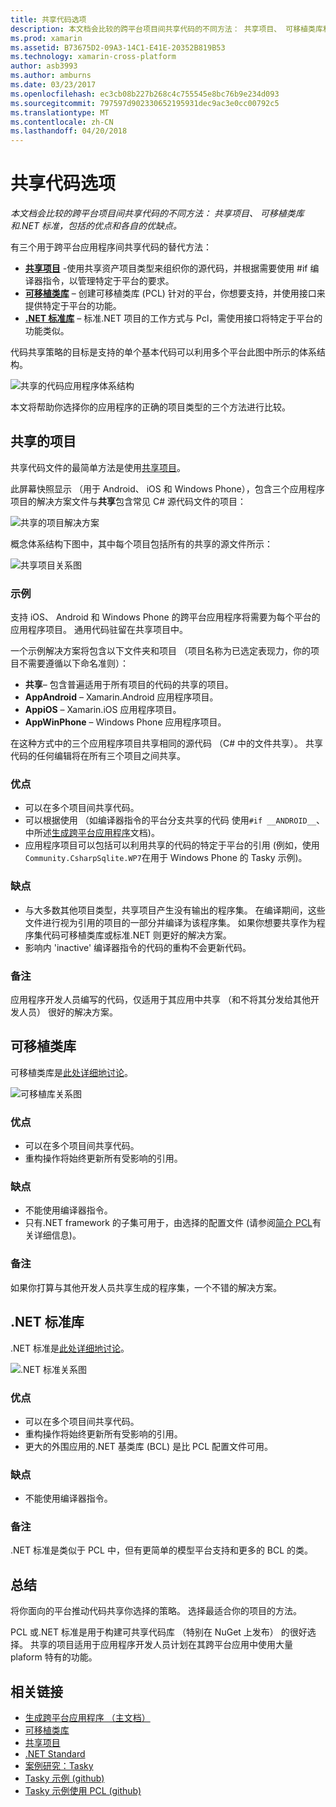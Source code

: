 ```yaml
---
title: 共享代码选项
description: 本文档会比较的跨平台项目间共享代码的不同方法： 共享项目、 可移植类库和.NET 标准，包括的优点和各自的优缺点。
ms.prod: xamarin
ms.assetid: B73675D2-09A3-14C1-E41E-20352B819B53
ms.technology: xamarin-cross-platform
author: asb3993
ms.author: amburns
ms.date: 03/23/2017
ms.openlocfilehash: ec3cb08b227b268c4c755545e8bc76b9e234d093
ms.sourcegitcommit: 797597d902330652195931dec9ac3e0cc00792c5
ms.translationtype: MT
ms.contentlocale: zh-CN
ms.lasthandoff: 04/20/2018
---
```

# <a name="sharing-code-options"></a>共享代码选项

_本文档会比较的跨平台项目间共享代码的不同方法： 共享项目、 可移植类库和.NET 标准，包括的优点和各自的优缺点。_

有三个用于跨平台应用程序间共享代码的替代方法：

-   [**共享项目**](#Shared_Projects) -使用共享资产项目类型来组织你的源代码，并根据需要使用 #if 编译器指令，以管理特定于平台的要求。
-   [**可移植类库**](#Portable_Class_Libraries) – 创建可移植类库 (PCL) 针对的平台，你想要支持，并使用接口来提供特定于平台的功能。
-   [**.NET 标准库**](#Net_Standard) – 标准.NET 项目的工作方式与 Pcl，需使用接口将特定于平台的功能类似。

代码共享策略的目标是支持的单个基本代码可以利用多个平台此图中所示的体系结构。

 ![](code-sharing-images/conceptualarchitecture.png "共享的代码应用程序体系结构")

本文将帮助你选择你的应用程序的正确的项目类型的三个方法进行比较。

<a name="Shared_Projects" />

## <a name="shared-projects"></a>共享的项目

共享代码文件的最简单方法是使用[共享项目](~/cross-platform/app-fundamentals/shared-projects.md)。

此屏幕快照显示 （用于 Android、 iOS 和 Windows Phone），包含三个应用程序项目的解决方案文件与**共享**包含常见 C# 源代码文件的项目：

 ![](code-sharing-images/sharedsolution.png "共享的项目解决方案")

概念体系结构下图中，其中每个项目包括所有的共享的源文件所示：

 ![](code-sharing-images/sharedassetproject.png "共享项目关系图")


### <a name="example"></a>示例

支持 iOS、 Android 和 Windows Phone 的跨平台应用程序将需要为每个平台的应用程序项目。 通用代码驻留在共享项目中。

一个示例解决方案将包含以下文件夹和项目 （项目名称为已选定表现力，你的项目不需要遵循以下命名准则）：

-   **共享**– 包含普遍适用于所有项目的代码的共享的项目。
-   **AppAndroid** – Xamarin.Android 应用程序项目。
-   **AppiOS** – Xamarin.iOS 应用程序项目。
-   **AppWinPhone** – Windows Phone 应用程序项目。


在这种方式中的三个应用程序项目共享相同的源代码 （C# 中的文件共享）。 共享代码的任何编辑将在所有三个项目之间共享。


### <a name="benefits"></a>优点

-  可以在多个项目间共享代码。
-  可以根据使用 （如编译器指令的平台分支共享的代码 使用`#if __ANDROID__`、 中所述[生成跨平台应用程序](~/cross-platform/app-fundamentals/building-cross-platform-applications/index.md)文档)。
-  应用程序项目可以包括可以利用共享的代码的特定于平台的引用 (例如，使用`Community.CsharpSqlite.WP7`在用于 Windows Phone 的 Tasky 示例)。



### <a name="disadvantages"></a>缺点

-  与大多数其他项目类型，共享项目产生没有输出的程序集。 在编译期间，这些文件进行视为引用的项目的一部分并编译为该程序集。 如果你想要共享作为程序集代码可移植类库或标准.NET 则更好的解决方案。
-  影响内 'inactive' 编译器指令的代码的重构不会更新代码。


 <a name="Shared_Remarks" />

### <a name="remarks"></a>备注

应用程序开发人员编写的代码，仅适用于其应用中共享 （和不将其分发给其他开发人员） 很好的解决方案。

 <a name="Portable_Class_Libraries" />


## <a name="portable-class-libraries"></a>可移植类库


可移植类库是[此处详细地讨论](~/cross-platform/app-fundamentals/pcl.md)。

 ![](code-sharing-images/portableclasslibrary.png "可移植库关系图")


### <a name="benefits"></a>优点

-  可以在多个项目间共享代码。
-  重构操作将始终更新所有受影响的引用。


### <a name="disadvantages"></a>缺点

-  不能使用编译器指令。
-  只有.NET framework 的子集可用于，由选择的配置文件 (请参阅[简介 PCL](~/cross-platform/app-fundamentals/pcl.md)有关详细信息)。


### <a name="remarks"></a>备注

如果你打算与其他开发人员共享生成的程序集，一个不错的解决方案。



<a name="Net_Standard" />

## <a name="net-standard-libraries"></a>.NET 标准库

.NET 标准是[此处详细地讨论](~/cross-platform/app-fundamentals/net-standard.md)。

![](code-sharing-images/netstandard.png ".NET 标准关系图")

### <a name="benefits"></a>优点

-  可以在多个项目间共享代码。
-  重构操作将始终更新所有受影响的引用。
-  更大的外围应用的.NET 基类库 (BCL) 是比 PCL 配置文件可用。

### <a name="disadvantages"></a>缺点

 -  不能使用编译器指令。

### <a name="remarks"></a>备注

.NET 标准是类似于 PCL 中，但有更简单的模型平台支持和更多的 BCL 的类。



## <a name="summary"></a>总结

将你面向的平台推动代码共享你选择的策略。 选择最适合你的项目的方法。

PCL 或.NET 标准是用于构建可共享代码库 （特别在 NuGet 上发布） 的很好选择。 共享的项目适用于应用程序开发人员计划在其跨平台应用中使用大量 plaform 特有的功能。


## <a name="related-links"></a>相关链接

- [生成跨平台应用程序 （主文档）](~/cross-platform/app-fundamentals/building-cross-platform-applications/index.md)
- [可移植类库](~/cross-platform/app-fundamentals/pcl.md)
- [共享项目](~/cross-platform/app-fundamentals/shared-projects.md)
- [.NET Standard](~/cross-platform/app-fundamentals/net-standard.md)
- [案例研究：Tasky](~/cross-platform/app-fundamentals/building-cross-platform-applications/case-study-tasky.md)
- [Tasky 示例 (github)](https://github.com/xamarin/mobile-samples/tree/master/Tasky)
- [Tasky 示例使用 PCL (github)](https://github.com/xamarin/mobile-samples/tree/master/TaskyPortable)
